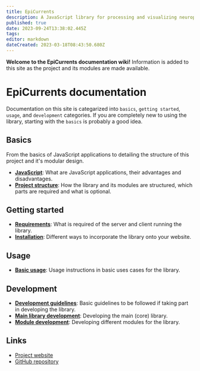 ```yaml
---
title: EpiCurrents
description: A JavaScript library for processing and visualizing neurophysiological signals in a web browser
published: true
date: 2023-09-24T13:38:02.445Z
tags: 
editor: markdown
dateCreated: 2023-03-18T08:43:50.680Z
---
```


**Welcome to the EpiCurrents documentation wiki!** Information is added to this site as the project and its modules are made available.

# EpiCurrents documentation

Documentation on this site is categarized into `basics`, `getting started`, `usage`, and `development` categories. If you are completely new to using the library, starting with the `basics` is probably a good idea.

## Basics
From the basics of JavaScript applications to detailing the structure of this project and it's modular design.

- **[JavaScript](/en/basics/javascript)**: What are JavaScript applications, their advantages and disadvantages.
- **[Project structure](/en/basics/project-structure)**: How the library and its modules are structured, which parts are required and what is optional.

## Getting started

- **[Requirements](/en/requirements)**: What is required of the server and client running the library.
- **[Installation](/en/installation)**: Different ways to incorporate the library onto your website.

## Usage

- **[Basic usage](/en/usage/basic)**: Usage instructions in basic uses cases for the library.

## Development

- **[Development guidelines](/en/development/guidelines)**: Basic guidelines to be followed if taking part in developing the library.
- **[Main library development](/en/development/core-library)**: Developing the main (core) library.
- **[Module development](/en/development/modules)**: Developing different modules for the library.

## Links

- [Project website](https://epicurrents.io)
- [GitHub repository](https://github.com/epicurrents)